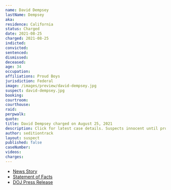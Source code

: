 ```yaml
---
name: David Dempsey
lastName: Dempsey
aka:
residence: California
status: Charged
date: 2021-08-25
charged: 2021-08-25
indicted:
convicted:
sentenced:
dismissed:
deceased:
age: 34
occupation:
affiliations: Proud Boys
jurisdiction: Federal
image: /images/preview/david-dempsey.jpg
suspect: david-dempsey.jpg
booking:
courtroom:
courthouse:
raid:
perpwalk:
quote:
title: David Dempsey charged on August 25, 2021
description: Click for latest case details. Suspects innocent until proven guilty.
author: seditiontrack
layout: suspect
published: false
caseNumber:
videos:
charges:
---
```

- [News Story](https://theavtimes.com/2021/08/26/two-socal-men-arrested-for-assault-on-law-enforcement-at-capitol-riot/)
- [Statement of Facts](https://extremism.gwu.edu/sites/g/files/zaxdzs2191/f/David%20Nicholas%20Dempsey%20Criminal%20Complaint.pdf)
- [DOJ Press Release](https://www.justice.gov/usao-dc/pr/california-men-arrested-assault-law-enforcement-during-jan-6-capitol-breach)
